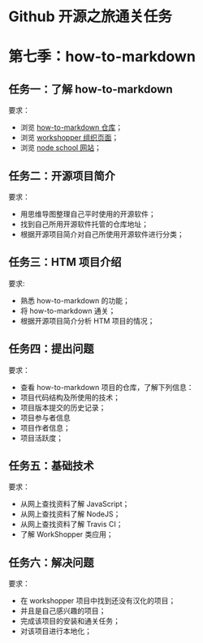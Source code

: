 # Github 开源之旅通关任务

# 第七季：how-to-markdown

## 任务一：了解 how-to-markdown

要求：
- 浏览 [how-to-markdown 仓库]；
- 浏览 [workshopper 组织页面]；  
- 浏览 [node school 网站]；  

## 任务二：开源项目简介

要求：
- 用思维导图整理自己平时使用的开源软件；
- 找到自己所用开源软件托管的仓库地址；
- 根据开源项目简介对自己所使用开源软件进行分类；

## 任务三：HTM 项目介绍

要求:
- 熟悉 how-to-markdown 的功能；
- 将 how-to-markdown 通关；
- 根据开源项目简介分析 HTM 项目的情况；

## 任务四：提出问题

要求：
- 查看 how-to-markdown 项目的仓库，了解下列信息：
- 项目代码结构及所使用的技术；
- 项目版本提交的历史记录；
- 项目参与者信息
- 项目作者信息；
- 项目活跃度；

## 任务五：基础技术

要求：
- 从网上查找资料了解 JavaScript；
- 从网上查找资料了解 NodeJS；
- 从网上查找资料了解 Travis CI；
- 了解 WorkShopper 类应用；

## 任务六：解决问题

要求：
- 在 workshopper 项目中找到还没有汉化的项目；
- 并且是自己感兴趣的项目；
- 完成该项目的安装和通关任务；
- 对该项目进行本地化；

<!-- 本页面的一些链接 -->
[how-to-markdown 仓库]: https://github.com/workshopper/how-to-markdown
[workshopper 组织页面]: https://github.com/workshopper
[node school 网站]: https://nodeschool.io/zh-cn/  
